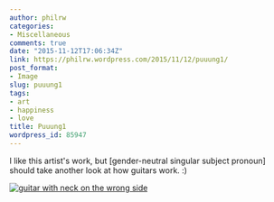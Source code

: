 ```yaml
---
author: philrw
categories:
- Miscellaneous
comments: true
date: "2015-11-12T17:06:34Z"
link: https://philrw.wordpress.com/2015/11/12/puuung1/
post_format:
- Image
slug: puuung1
tags:
- art
- happiness
- love
title: Puuung1
wordpress_id: 85947
---
```


I like this artist's work, but [gender-neutral singular subject pronoun] should take another look at how guitars work. :)

[![guitar with neck on the wrong side](/images/Screen-Shot-2015-11-12-at-08.46.45-.png)](http://www.grafolio.com/puuung1)